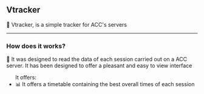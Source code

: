 <h2>Vtracker</h2>
<p>&#128308 Vtracker, is a simple tracker for ACC's servers</p>
<hr>
<h3>How does it works?</h3>
<p>&#128302 It was designed to read the data of each session carried out on a ACC server. It has been designed to offer a pleasant and easy to view interface</p>
<ul>It offers:
  <li>&#128202 It offers a timetable containing the best overall times of each session</li>
</ul>



